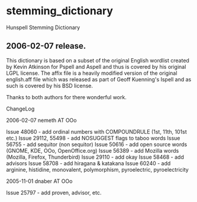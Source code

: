 # stemming_dictionary
Hunspell Stemming Dictionary



2006-02-07 release.
--
This dictionary is based on a subset of the original
English wordlist created by Kevin Atkinson for Pspell 
and  Aspell and thus is covered by his original 
LGPL license.  The affix file is a heavily modified
version of the original english.aff file which was
released as part of Geoff Kuenning's Ispell and as 
such is covered by his BSD license.

Thanks to both authors for there wonderful work.

ChangeLog

2006-02-07 nemeth AT OOo

Issue 48060 - add ordinal numbers with COMPOUNDRULE (1st, 11th, 101st etc.)
Issue 29112, 55498 - add NOSUGGEST flags to taboo words
Issue 56755 - add sequitor (non sequitor)
Issue 50616 - add open source words (GNOME, KDE, OOo, OpenOffice.org)
Issue 56389 - add Mozilla words (Mozilla, Firefox, Thunderbird)
Issue 29110 - add okay
Issue 58468 - add advisors
Issue 58708 - add hiragana & katakana
Issue 60240 - add arginine, histidine, monovalent, polymorphism, pyroelectric, pyroelectricity

2005-11-01 dnaber AT OOo

Issue 25797 - add proven, advisor, etc.
